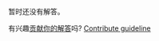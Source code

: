 
暂时还没有解答。

有兴趣[贡献你的解答](https://github.com/BFEdev/BFE.dev-solutions/blob/main/css/grid-layout-2_zh.md)吗? [Contribute guideline](https://github.com/BFEdev/BFE.dev-solutions#how-to-contribute)

